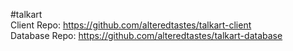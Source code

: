 #talkart  
Client Repo: https://github.com/alteredtastes/talkart-client  
Database Repo: https://github.com/alteredtastes/talkart-database
